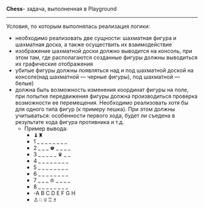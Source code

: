 __Chess__- задача, выполненная в Playground
* * * 
Условия, по которым выполнялась реализация логики:
- необходимо реализовать две сущности: шахматная фигура и шахматная доска, а также осуществить их взаимодействие
- изображение шахматной доски должно выводится на консоль, при этом там, где располагаются созданные фигуры должны выводиться их графические отображения
- убитые фигуры должны появляться над и под шахматной доской на консоле(над шахматной — черные фигуры), под шахматной — белые)
- должна быть возможность изменения координат фигуры на поле, при попытке передвижения фигуры должна производиться проверка возможности ее перемещения. Необходимо реализовать хотя бы для одного типа фигур (к примеру пешка). При этом должны учитываться: особенности первого хода, будет ли съедена в результате хода фигура противника и т.д.
    - Пример вывода:
        - ♝♜
        - 1 _ _ _ _ _ _ _ _
        - 2 _ _ _ ♚ _ _ _ _
        - 3 _ _ _ _ _ ♛ _ _
        - 4 _ _ _ _ _ _ _ _
        - 5 _ _ _ _ _ _ _ _
        - 6 _ _ _ _ _ _ _ _
        - 7 _ _ _ ♔ _ _ _ _
        - 8 _ _ _ _ _ _ _ _
        - -A B C D E F G H
        - ♙♘♕♖♗
